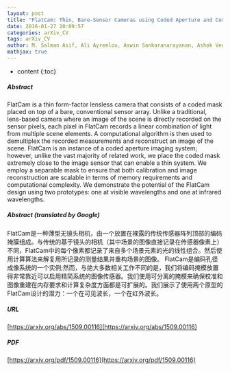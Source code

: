 ```yaml
---
layout: post
title: "FlatCam: Thin, Bare-Sensor Cameras using Coded Aperture and Computation"
date: 2016-01-27 20:09:57
categories: arXiv_CV
tags: arXiv_CV
author: M. Salman Asif, Ali Ayremlou, Aswin Sankaranarayanan, Ashok Veeraraghavan, Richard Baraniuk
mathjax: true
---
```


* content
{:toc}

##### Abstract
FlatCam is a thin form-factor lensless camera that consists of a coded mask placed on top of a bare, conventional sensor array. Unlike a traditional, lens-based camera where an image of the scene is directly recorded on the sensor pixels, each pixel in FlatCam records a linear combination of light from multiple scene elements. A computational algorithm is then used to demultiplex the recorded measurements and reconstruct an image of the scene. FlatCam is an instance of a coded aperture imaging system; however, unlike the vast majority of related work, we place the coded mask extremely close to the image sensor that can enable a thin system. We employ a separable mask to ensure that both calibration and image reconstruction are scalable in terms of memory requirements and computational complexity. We demonstrate the potential of the FlatCam design using two prototypes: one at visible wavelengths and one at infrared wavelengths.

##### Abstract (translated by Google)
FlatCam是一种薄型无镜头相机，由一个放置在裸露的传统传感器阵列顶部的编码掩膜组成。与传统的基于镜头的相机（其中场景的图像直接记录在传感器像素上）不同，FlatCam中的每个像素都记录了来自多个场景元素的光的线性组合。然后使用计算算法来解复用所记录的测量结果并重构场景的图像。 FlatCam是编码孔径成像系统的一个实例;然而，与绝大多数相关工作不同的是，我们将编码掩模放置得非常靠近可以启用精简系统的图像传感器。我们使用可分离的掩模来确保校准和图像重建在内存要求和计算复杂度方面都是可扩展的。我们展示了使用两个原型的FlatCam设计的潜力：一个在可见波长，一个在红外波长。

##### URL
[https://arxiv.org/abs/1509.00116](https://arxiv.org/abs/1509.00116)

##### PDF
[https://arxiv.org/pdf/1509.00116](https://arxiv.org/pdf/1509.00116)

